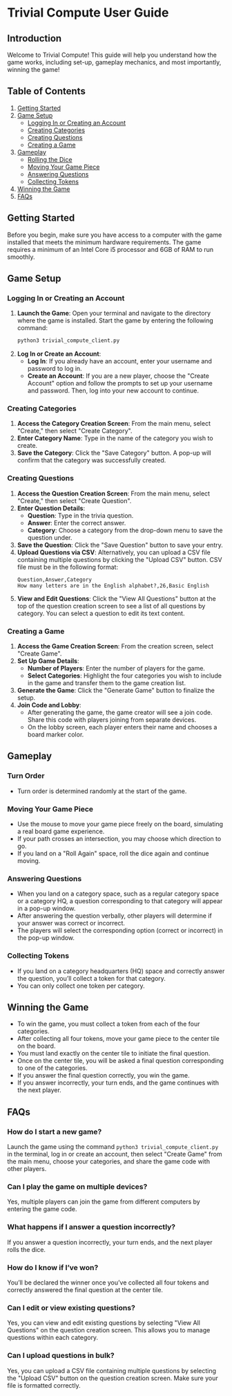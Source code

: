 # Trivial Compute User Guide

## Introduction

Welcome to Trivial Compute! This guide will help you understand how the game works, including set-up, gameplay mechanics, and most importantly, winning the game!

## Table of Contents

1. [Getting Started](#getting-started)
2. [Game Setup](#game-setup)
   - [Logging In or Creating an Account](#logging-in-or-creating-an-account)
   - [Creating Categories](#creating-categories)
   - [Creating Questions](#creating-questions)
   - [Creating a Game](#creating-a-game)
3. [Gameplay](#gameplay)
   - [Rolling the Dice](#rolling-the-dice)
   - [Moving Your Game Piece](#moving-your-game-piece)
   - [Answering Questions](#answering-questions)
   - [Collecting Tokens](#collecting-tokens)
4. [Winning the Game](#winning-the-game)
5. [FAQs](#faqs)

## Getting Started

Before you begin, make sure you have access to a computer with the game installed that meets the minimum hardware requirements. The game requires a minimum of an Intel Core i5 processor and 6GB of RAM to run smoothly.

## Game Setup

### Logging In or Creating an Account

1. **Launch the Game**: Open your terminal and navigate to the directory where the game is installed. Start the game by entering the following command:
   ```bash
   python3 trivial_compute_client.py
    ```
2. **Log In or Create an Account**:
    - **Log In**: If you already have an account, enter your username and password to log in.
   - **Create an Account**: If you are a new player, choose the "Create Account" option and follow the prompts to set up your username and password. Then, log into your new account to continue.

### Creating Categories

1. **Access the Category Creation Screen**: From the main menu, select "Create," then select "Create Category".
2. **Enter Category Name**: Type in the name of the category you wish to create.
3. **Save the Category**: Click the "Save Category" button. A pop-up will confirm that the category was successfully created.

### Creating Questions

1. **Access the Question Creation Screen**: From the main menu, select "Create," then select "Create Question".
2. **Enter Question Details**:
   - **Question**: Type in the trivia question.
   - **Answer**: Enter the correct answer.
   - **Category**: Choose a category from the drop-down menu to save the question under.
3. **Save the Question**: Click the "Save Question" button to save your entry.
4. **Upload Questions via CSV**: Alternatively, you can upload a CSV file containing multiple questions by clicking the "Upload CSV" button. CSV file must be in the following format:
   ```
   Question,Answer,Category
   How many letters are in the English alphabet?,26,Basic English
    ```
5. **View and Edit Questions**: Click the "View All Questions" button at the top of the question creation screen to see a list of all questions by category. You can select a question to edit its text content.

### Creating a Game

1. **Access the Game Creation Screen**: From the creation screen, select "Create Game".
2. **Set Up Game Details**:
   - **Number of Players**: Enter the number of players for the game.
   - **Select Categories**: Highlight the four categories you wish to include in the game and transfer them to the game creation list.
3. **Generate the Game**: Click the "Generate Game" button to finalize the setup.
4. **Join Code and Lobby**:
   - After generating the game, the game creator will see a join code. Share this code with players joining from separate devices.
   - On the lobby screen, each player enters their name and chooses a board marker color.

## Gameplay

### Turn Order

- Turn order is determined randomly at the start of the game.

### Moving Your Game Piece

- Use the mouse to move your game piece freely on the board, simulating a real board game experience.
- If your path crosses an intersection, you may choose which direction to go.
- If you land on a "Roll Again" space, roll the dice again and continue moving.

### Answering Questions

- When you land on a category space, such as a regular category space or a category HQ, a question corresponding to that category will appear in a pop-up window.
- After answering the question verbally, other players will determine if your answer was correct or incorrect.
- The players will select the corresponding option (correct or incorrect) in the pop-up window.

### Collecting Tokens

- If you land on a category headquarters (HQ) space and correctly answer the question, you’ll collect a token for that category.
- You can only collect one token per category.


## Winning the Game

- To win the game, you must collect a token from each of the four categories.
- After collecting all four tokens, move your game piece to the center tile on the board.
- You must land exactly on the center tile to initiate the final question.
- Once on the center tile, you will be asked a final question corresponding to one of the categories.
- If you answer the final question correctly, you win the game.
- If you answer incorrectly, your turn ends, and the game continues with the next player.


## FAQs

### How do I start a new game?

Launch the game using the command `python3 trivial_compute_client.py` in the terminal, log in or create an account, then select "Create Game" from the main menu, choose your categories, and share the game code with other players.

### Can I play the game on multiple devices?

Yes, multiple players can join the game from different computers by entering the game code.

### What happens if I answer a question incorrectly?

If you answer a question incorrectly, your turn ends, and the next player rolls the dice.

### How do I know if I’ve won?

You’ll be declared the winner once you’ve collected all four tokens and correctly answered the final question at the center tile.

### Can I edit or view existing questions?

Yes, you can view and edit existing questions by selecting "View All Questions" on the question creation screen. This allows you to manage questions within each category.

### Can I upload questions in bulk?

Yes, you can upload a CSV file containing multiple questions by selecting the "Upload CSV" button on the question creation screen. Make sure your file is formatted correctly.
